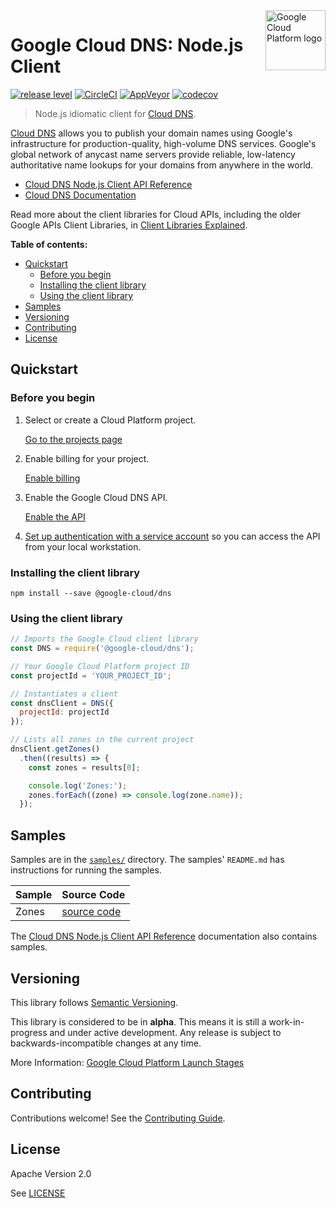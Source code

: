 <img src="https://avatars2.githubusercontent.com/u/2810941?v=3&s=96" alt="Google Cloud Platform logo" title="Google Cloud Platform" align="right" height="96" width="96"/>

# Google Cloud DNS: Node.js Client

[![release level](https://img.shields.io/badge/release%20level-alpha-yellow.svg?style&#x3D;flat)](https://cloud.google.com/terms/launch-stages)
[![CircleCI](https://img.shields.io/circleci/project/github/googleapis/nodejs-dns.svg?style=flat)](https://circleci.com/gh/googleapis/nodejs-dns)
[![AppVeyor](https://ci.appveyor.com/api/projects/status/github/googleapis/nodejs-dns?branch=master&svg=true)](https://ci.appveyor.com/project/googleapis/nodejs-dns)
[![codecov](https://img.shields.io/codecov/c/github/googleapis/nodejs-dns/master.svg?style=flat)](https://codecov.io/gh/googleapis/nodejs-dns)

> Node.js idiomatic client for [Cloud DNS][product-docs].

[Cloud DNS](https://cloud.google.com/dns/docs/) allows you to publish your domain names using Google&#x27;s infrastructure for production-quality, high-volume DNS services. Google&#x27;s global network of anycast name servers provide reliable, low-latency authoritative name lookups for your domains from anywhere in the world.

* [Cloud DNS Node.js Client API Reference][client-docs]
* [Cloud DNS Documentation][product-docs]

Read more about the client libraries for Cloud APIs, including the older
Google APIs Client Libraries, in [Client Libraries Explained][explained].

[explained]: https://cloud.google.com/apis/docs/client-libraries-explained

**Table of contents:**

* [Quickstart](#quickstart)
  * [Before you begin](#before-you-begin)
  * [Installing the client library](#installing-the-client-library)
  * [Using the client library](#using-the-client-library)
* [Samples](#samples)
* [Versioning](#versioning)
* [Contributing](#contributing)
* [License](#license)

## Quickstart

### Before you begin

1.  Select or create a Cloud Platform project.

    [Go to the projects page][projects]

1.  Enable billing for your project.

    [Enable billing][billing]

1.  Enable the Google Cloud DNS API.

    [Enable the API][enable_api]

1.  [Set up authentication with a service account][auth] so you can access the
    API from your local workstation.

[projects]: https://console.cloud.google.com/project
[billing]: https://support.google.com/cloud/answer/6293499#enable-billing
[enable_api]: https://console.cloud.google.com/flows/enableapi?apiid=dns.googleapis.com
[auth]: https://cloud.google.com/docs/authentication/getting-started

### Installing the client library

    npm install --save @google-cloud/dns

### Using the client library

```javascript
// Imports the Google Cloud client library
const DNS = require('@google-cloud/dns');

// Your Google Cloud Platform project ID
const projectId = 'YOUR_PROJECT_ID';

// Instantiates a client
const dnsClient = DNS({
  projectId: projectId
});

// Lists all zones in the current project
dnsClient.getZones()
  .then((results) => {
    const zones = results[0];

    console.log('Zones:');
    zones.forEach((zone) => console.log(zone.name));
  });
```

## Samples

Samples are in the [`samples/`](https://github.com/blob/master/samples) directory. The samples' `README.md`
has instructions for running the samples.

| Sample                      | Source Code                       |
| --------------------------- | --------------------------------- |
| Zones | [source code](https://github.com/googleapis/nodejs-dns/blob/master/samples/zones.js) |

The [Cloud DNS Node.js Client API Reference][client-docs] documentation
also contains samples.

## Versioning

This library follows [Semantic Versioning](http://semver.org/).

This library is considered to be in **alpha**. This means it is still a
work-in-progress and under active development. Any release is subject to
backwards-incompatible changes at any time.

More Information: [Google Cloud Platform Launch Stages][launch_stages]

[launch_stages]: https://cloud.google.com/terms/launch-stages

## Contributing

Contributions welcome! See the [Contributing Guide](.github/CONTRIBUTING.md).

## License

Apache Version 2.0

See [LICENSE](LICENSE)

[client-docs]: https://cloud.google.com/nodejs/docs/reference/dns/latest/
[product-docs]: https://cloud.google.com/dns/docs/
